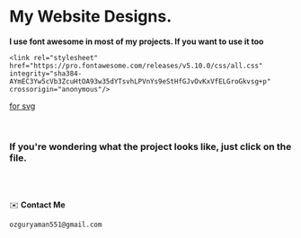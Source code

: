 # My Website Designs.

**I use font awesome in most of my projects. If you want to use it too**

`<link rel="stylesheet" href="https://pro.fontawesome.com/releases/v5.10.0/css/all.css" integrity="sha384-AYmEC3Yw5cVb3ZcuHtOA93w35dYTsvhLPVnYs9eStHfGJvOvKxVfELGroGkvsg+p" crossorigin="anonymous"/>
`

[for svg](https://undraw.co/illustrations)

<br>

### If you're wondering what the project looks like, just click on the file.

<br><br>

✉️ **Contact Me**

`ozguryaman551@gmail.com`
